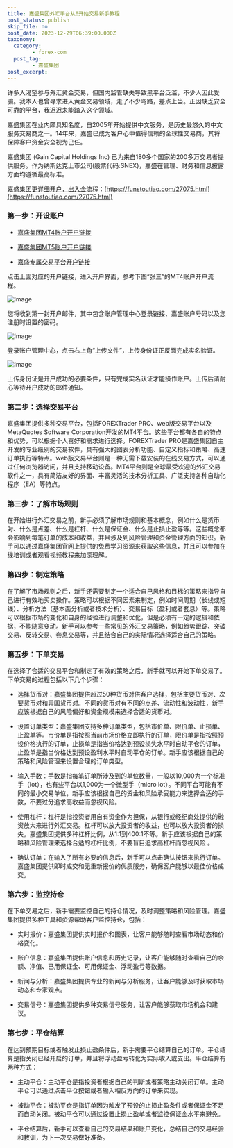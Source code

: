 ```yaml
---
title: 嘉盛集团外汇平台从0开始交易新手教程
post_status: publish
skip_file: no
post_date: 2023-12-29T06:39:00.000Z
taxonomy:
  category:
        - forex-com
  post_tag:
        - 嘉盛集团
post_excerpt: 
---
```

许多人渴望参与外汇黄金交易，但国内监管缺失导致黑平台泛滥，不少人因此受骗。我本人也曾寻求进入黄金交易领域，走了不少弯路，差点上当。正因缺乏安全可靠的平台，我迟迟未能踏入这个领域。

嘉盛集团在业内颇具知名度，自2005年开始提供中文服务，是历史最悠久的中文服务交易商之一。14年来，嘉盛已成为客户心中值得信赖的全球性交易商，其将保障客户资金安全视为己任。

嘉盛集团 (Gain Capital Holdings Inc) 已为来自180多个国家的200多万交易者提供服务。作为纳斯达克上市公司(股票代码:SNEX)，嘉盛在管理、财务和信息披露方面均遵循最高标准。

[嘉盛集团更详细开户，出入金流程](https://funstoutiao.com/27075.html)：[https://funstoutiao.com/27075.html](https://funstoutiao.com/27075.html)

### 第一步：开设账户

* [嘉盛集团MT4账户开户链接](https://s.ssgg.net/jsmt4)

* [嘉盛集团MT5账户开户链接](https://s.ssgg.net/jsmt5)

* [嘉盛专属交易平台开户链接](https://s.ssgg.net/js)

点击上面对应的开户链接，进入开户界面，参考下图“张三”的MT4账户开户流程。

![Image](https://prod-files-secure.s3.us-west-2.amazonaws.com/39ed1227-6d7d-4570-be36-9ccd4a2c4241/7a167aea-686b-400d-af59-4e18eb607a40/640.png?X-Amz-Algorithm=AWS4-HMAC-SHA256&X-Amz-Content-Sha256=UNSIGNED-PAYLOAD&X-Amz-Credential=ASIAZI2LB466WEVLY6IO%2F20250216%2Fus-west-2%2Fs3%2Faws4_request&X-Amz-Date=20250216T221311Z&X-Amz-Expires=3600&X-Amz-Security-Token=IQoJb3JpZ2luX2VjED0aCXVzLXdlc3QtMiJIMEYCIQCHFhdjPxW2K0Zn3ZPn8bQOWlMALRvrdOw3Gfolun2KcgIhALaZygRTZVjVwsw%2BFGo%2Fz5CQwsUp51llpbVCFayYTnPGKv8DCGYQABoMNjM3NDIzMTgzODA1IgzGRsdpByhw2BoiFTQq3ANIoTJ4gDLnjs%2BDjKtYMHeux0VEzZTfSr7PRPNje6%2FwzLOnNe5ZaJOjBa6hm1eS95k%2FqJsMRlw%2BNyNFHBaI8ALw7oF1D5Y6yihOPWchTi6Kq27UgAo79WbSjeba8xtEW7Ykyis%2BULgYjHK%2F%2BEPMVbs5i8xzLgRno5FapcwMi%2F2ejQOHaHE%2BNQHjdniypwPgv0b9GZu8sxVdB%2BPV7F1jJXwygyQ3ZDGc0rixwcSk5r30vJuRlZ8eRQHIhczWd2z2aNYx%2FX5946bRLyv2FofbCtbi%2FYR3vrZF3s0vutqF17ItmovWqlgTyh0a6U7azbXW1US3UFB1K1r8HgBPR%2Bus1Mv7ONp%2BmMECplqA9203VynReQjM%2FRN7dI2TREzPk18oItABm5%2BgvKzrXUx4QFJTX3JANqFYrWrFQzT%2B%2Ba8EVFEXQcNzuQlsnLJpooWDNGEI2Av%2FQGWKc1Wz5KECumZS0huBehc9t4%2B8WAextjB7PlytH4cxITxKapvK4G8FJVx1XUaIm3C36OoDxFTuaKUrTjRESnriZ4aeuLDgdr7%2Fh%2B6iGSYej5sra6LNZ1JWC6TRrz%2Bvndo8If10JISY4MqjQ%2ByWWtbWGyEbKgyDLJ2PvrWFInnIRJ9m%2BUEAx3Yz%2BzDso8m9BjqkAVXO64XtdnrhLqXZ34cgpcLFeEimhJi5LHhEbyCkWnJrX6FxwU2P02BtvrSR%2BODRkTYqMAaVcioLza%2BmQqZpcGbBO54%2FbnBx32PBTd0c2%2FAP9Jbltoun%2BVfPBHC5OOvNij%2Bkl6kMKb6GzX9LpsOHW78tqoqYXMkOyTmacGLFmYzimnCPlNh493kY%2Fl3hJTWo4hwubysZK5xfc6xyUlfK6ntrGX1E&X-Amz-Signature=8585792810396728389698e3873f523122ca329f8ba214b2290698b3e12c9f9e&X-Amz-SignedHeaders=host&x-id=GetObject)

您将收到第一封开户邮件，其中包含账户管理中心登录链接、嘉盛账户号码以及您注册时设置的密码。

![Image](https://prod-files-secure.s3.us-west-2.amazonaws.com/39ed1227-6d7d-4570-be36-9ccd4a2c4241/eaa1c6b3-2877-4284-a0e1-530e222c27fb/image.png?X-Amz-Algorithm=AWS4-HMAC-SHA256&X-Amz-Content-Sha256=UNSIGNED-PAYLOAD&X-Amz-Credential=ASIAZI2LB466WEVLY6IO%2F20250216%2Fus-west-2%2Fs3%2Faws4_request&X-Amz-Date=20250216T221311Z&X-Amz-Expires=3600&X-Amz-Security-Token=IQoJb3JpZ2luX2VjED0aCXVzLXdlc3QtMiJIMEYCIQCHFhdjPxW2K0Zn3ZPn8bQOWlMALRvrdOw3Gfolun2KcgIhALaZygRTZVjVwsw%2BFGo%2Fz5CQwsUp51llpbVCFayYTnPGKv8DCGYQABoMNjM3NDIzMTgzODA1IgzGRsdpByhw2BoiFTQq3ANIoTJ4gDLnjs%2BDjKtYMHeux0VEzZTfSr7PRPNje6%2FwzLOnNe5ZaJOjBa6hm1eS95k%2FqJsMRlw%2BNyNFHBaI8ALw7oF1D5Y6yihOPWchTi6Kq27UgAo79WbSjeba8xtEW7Ykyis%2BULgYjHK%2F%2BEPMVbs5i8xzLgRno5FapcwMi%2F2ejQOHaHE%2BNQHjdniypwPgv0b9GZu8sxVdB%2BPV7F1jJXwygyQ3ZDGc0rixwcSk5r30vJuRlZ8eRQHIhczWd2z2aNYx%2FX5946bRLyv2FofbCtbi%2FYR3vrZF3s0vutqF17ItmovWqlgTyh0a6U7azbXW1US3UFB1K1r8HgBPR%2Bus1Mv7ONp%2BmMECplqA9203VynReQjM%2FRN7dI2TREzPk18oItABm5%2BgvKzrXUx4QFJTX3JANqFYrWrFQzT%2B%2Ba8EVFEXQcNzuQlsnLJpooWDNGEI2Av%2FQGWKc1Wz5KECumZS0huBehc9t4%2B8WAextjB7PlytH4cxITxKapvK4G8FJVx1XUaIm3C36OoDxFTuaKUrTjRESnriZ4aeuLDgdr7%2Fh%2B6iGSYej5sra6LNZ1JWC6TRrz%2Bvndo8If10JISY4MqjQ%2ByWWtbWGyEbKgyDLJ2PvrWFInnIRJ9m%2BUEAx3Yz%2BzDso8m9BjqkAVXO64XtdnrhLqXZ34cgpcLFeEimhJi5LHhEbyCkWnJrX6FxwU2P02BtvrSR%2BODRkTYqMAaVcioLza%2BmQqZpcGbBO54%2FbnBx32PBTd0c2%2FAP9Jbltoun%2BVfPBHC5OOvNij%2Bkl6kMKb6GzX9LpsOHW78tqoqYXMkOyTmacGLFmYzimnCPlNh493kY%2Fl3hJTWo4hwubysZK5xfc6xyUlfK6ntrGX1E&X-Amz-Signature=bc43ee61904bab2c6b359d7a51247fc2ae88f8320241cc82dbf3dc802b2c14e8&X-Amz-SignedHeaders=host&x-id=GetObject)

登录账户管理中心，点击右上角“上传文件”，上传身份证正反面完成实名验证。

![Image](https://prod-files-secure.s3.us-west-2.amazonaws.com/39ed1227-6d7d-4570-be36-9ccd4a2c4241/54090639-09fc-46b4-a135-e0289f707147/image.png?X-Amz-Algorithm=AWS4-HMAC-SHA256&X-Amz-Content-Sha256=UNSIGNED-PAYLOAD&X-Amz-Credential=ASIAZI2LB466WEVLY6IO%2F20250216%2Fus-west-2%2Fs3%2Faws4_request&X-Amz-Date=20250216T221311Z&X-Amz-Expires=3600&X-Amz-Security-Token=IQoJb3JpZ2luX2VjED0aCXVzLXdlc3QtMiJIMEYCIQCHFhdjPxW2K0Zn3ZPn8bQOWlMALRvrdOw3Gfolun2KcgIhALaZygRTZVjVwsw%2BFGo%2Fz5CQwsUp51llpbVCFayYTnPGKv8DCGYQABoMNjM3NDIzMTgzODA1IgzGRsdpByhw2BoiFTQq3ANIoTJ4gDLnjs%2BDjKtYMHeux0VEzZTfSr7PRPNje6%2FwzLOnNe5ZaJOjBa6hm1eS95k%2FqJsMRlw%2BNyNFHBaI8ALw7oF1D5Y6yihOPWchTi6Kq27UgAo79WbSjeba8xtEW7Ykyis%2BULgYjHK%2F%2BEPMVbs5i8xzLgRno5FapcwMi%2F2ejQOHaHE%2BNQHjdniypwPgv0b9GZu8sxVdB%2BPV7F1jJXwygyQ3ZDGc0rixwcSk5r30vJuRlZ8eRQHIhczWd2z2aNYx%2FX5946bRLyv2FofbCtbi%2FYR3vrZF3s0vutqF17ItmovWqlgTyh0a6U7azbXW1US3UFB1K1r8HgBPR%2Bus1Mv7ONp%2BmMECplqA9203VynReQjM%2FRN7dI2TREzPk18oItABm5%2BgvKzrXUx4QFJTX3JANqFYrWrFQzT%2B%2Ba8EVFEXQcNzuQlsnLJpooWDNGEI2Av%2FQGWKc1Wz5KECumZS0huBehc9t4%2B8WAextjB7PlytH4cxITxKapvK4G8FJVx1XUaIm3C36OoDxFTuaKUrTjRESnriZ4aeuLDgdr7%2Fh%2B6iGSYej5sra6LNZ1JWC6TRrz%2Bvndo8If10JISY4MqjQ%2ByWWtbWGyEbKgyDLJ2PvrWFInnIRJ9m%2BUEAx3Yz%2BzDso8m9BjqkAVXO64XtdnrhLqXZ34cgpcLFeEimhJi5LHhEbyCkWnJrX6FxwU2P02BtvrSR%2BODRkTYqMAaVcioLza%2BmQqZpcGbBO54%2FbnBx32PBTd0c2%2FAP9Jbltoun%2BVfPBHC5OOvNij%2Bkl6kMKb6GzX9LpsOHW78tqoqYXMkOyTmacGLFmYzimnCPlNh493kY%2Fl3hJTWo4hwubysZK5xfc6xyUlfK6ntrGX1E&X-Amz-Signature=80e5bc56e5d24fa42268681e5e0ed7f8bcbb4c0a37f942a2cfc39eba87674390&X-Amz-SignedHeaders=host&x-id=GetObject)

上传身份证是开户成功的必要条件，只有完成实名认证才能操作账户。上传后请耐心等待开户成功的邮件通知。

### 第二步：选择交易平台

嘉盛集团提供多种交易平台，包括FOREXTrader PRO、web版交易平台以及MetaQuotes Software Corporation开发的MT4平台。这些平台都有各自的特点和优势，可以根据个人喜好和需求进行选择。FOREXTrader PRO是嘉盛集团自主开发的专业级别的交易软件，具有强大的图表分析功能、自定义指标和策略、高速订单执行等特点。web版交易平台则是一种无需下载安装的在线交易方式，可以通过任何浏览器访问，并且支持移动设备。MT4平台则是全球最受欢迎的外汇交易软件之一，具有简洁友好的界面、丰富灵活的技术分析工具、广泛支持各种自动化程序（EA）等特点。

### 第三步：了解市场规则

在开始进行外汇交易之前，新手必须了解市场规则和基本概念，例如什么是货币对、什么是点差、什么是杠杆、什么是保证金、什么是止损止盈等等。这些概念都会影响到每笔订单的成本和收益，并且涉及到风险管理和资金管理方面的知识。新手可以通过嘉盛集团官网上提供的免费学习资源来获取这些信息，并且可以参加在线培训或者观看视频教程来加深理解。

### 第四步：制定策略

在了解了市场规则之后，新手还需要制定一个适合自己风格和目标的策略来指导自己进行有效地买卖操作。策略可以根据不同因素来制定，例如时间周期（长线或短线）、分析方法（基本面分析或者技术分析）、交易目标（盈利或者套息）等。策略可以根据市场的变化和自身的经验进行调整和优化，但是必须有一定的逻辑和依据，不能随意变动。新手可以参考一些常见的外汇交易策略，例如趋势跟踪、突破交易、反转交易、套息交易等，并且结合自己的实际情况选择适合自己的策略。

### 第五步：下单交易

在选择了合适的交易平台和制定了有效的策略之后，新手就可以开始下单交易了。下单交易的过程包括以下几个步骤：

* 选择货币对：嘉盛集团提供超过50种货币对供客户选择，包括主要货币对、次要货币对和异国货币对。不同的货币对有不同的点差、流动性和波动性，新手应该根据自己的风险偏好和资金规模来选择合适的货币对。

* 设置订单类型：嘉盛集团支持多种订单类型，包括市价单、限价单、止损单、止盈单等。市价单是指按照当前市场价格立即执行的订单，限价单是指按照预设价格执行的订单，止损单是指当价格达到预设损失水平时自动平仓的订单，止盈单是指当价格达到预设盈利水平时自动平仓的订单。新手应该根据自己的策略和风险管理来设置合理的订单类型。

* 输入手数：手数是指每笔订单所涉及到的单位数量，一般以10,000为一个标准手（lot），也有些平台以1,000为一个微型手（micro lot）。不同平台可能有不同的最小交易单位，新手应该根据自己的资金和风险承受能力来选择合适的手数，不要过分追求高收益而忽视风险。

* 使用杠杆：杠杆是指投资者用自有资金作为担保，从银行或经纪商处提供的融资放大来进行外汇交易。杠杆可以放大投资者的收益，也可以放大投资者的损失。嘉盛集团提供多种杠杆比例，从1:1到400:1不等。新手应该根据自己的策略和风险管理来选择合适的杠杆比例，不要盲目追求高杠杆而忽视风险 。

* 确认订单：在输入了所有必要的信息后，新手可以点击确认按钮来执行订单。嘉盛集团提供即时成交和无重新报价的优质服务，确保客户能够以最佳价格成交。

### 第六步：监控持仓

在下单交易之后，新手需要监控自己的持仓情况，及时调整策略和风险管理。嘉盛集团提供多种工具和资源帮助客户监控持仓，包括：

* 实时报价：嘉盛集团提供实时报价和图表，让客户能够随时查看市场动态和价格变化。

* 账户信息：嘉盛集团提供账户信息和历史记录，让客户能够随时查看自己的余额、净值、已用保证金、可用保证金、浮动盈亏等数据。

* 新闻与分析：嘉盛集团提供专业的新闻与分析服务，让客户能够及时获取市场动态和专家观点。

* 交易信号：嘉盛集团提供多种交易信号服务，让客户能够获取市场机会和建议。

### 第七步：平仓结算

在达到预期目标或者触发止损止盈条件后，新手需要平仓结算自己的订单。平仓结算是指关闭已经开启的订单，并且将浮动盈亏转化为实际收入或支出。平仓结算有两种方式：

* 主动平仓：主动平仓是指投资者根据自己的判断或者策略主动关闭订单。主动平仓可以通过点击平仓按钮或者输入相反方向的订单来实现。

* 被动平仓：被动平仓是指订单因为触发了预设的止损止盈条件或者保证金不足而自动关闭。被动平仓可以通过设置止损止盈单或者监控保证金水平来避免。

* 平仓结算后，新手可以查看自己的交易结果和账户变化，总结自己的交易经验和教训，为下一次交易做好准备。